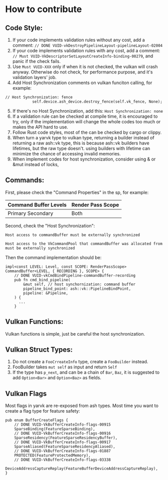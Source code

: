 # How to contribute

## Code Style:
1. If your code implements validation rules without any cost, add a comment:
`// DONE VUID-vkDestroyPipelineLayout-pipelineLayout-02004`
2. If your code implements validation rules with any cost, add a comment:
`// Must VUID-VkDescriptorSetLayoutCreateInfo-binding-00279`, and panic if the check fails.
3. Use `Must VUID-XXX` only if when it is not checked, the vulkan will crash anyway. 
Otherwise do not check, for performance purpose, and it's validation layers' job.
4. Add Host Synchronization comments on vulkan funciton calling, for example:
```
// Host Synchronization: fence
            self.device.ash_device.destroy_fence(self.vk_fence, None);
```
5. If there's no Host Synchronization, add this: `Host Synchronization: none`
6. If a validation rule can be checked at compile time, it is encouraged to try, only if 
the implementation will change the whole codes too much or makes the API hard to use.
7. Follow Rust code styles, most of the can be checked by cargo or clippy.
8. When turn a yarvk type to vulkan type, returning a builder instead of returning a raw ash::vk type, 
this is because ash::vk builders have lifetimes, but the raw type doesn't. using builders with lifetime 
can minimize the chance of accessing invalid memories.
9. When implement codes for host synchronization, consider using & or &mut instead of locks,

## Commands:
First, please check the "Command Properties" in the sp, for example:

| Command Buffer Levels | Render Pass Scope |
|-----------------------|-------------------|
| Primary Secondary     | Both              |

Second, check the "Host Synchronization":


    Host access to commandBuffer must be externally synchronized

    Host access to the VkCommandPool that commandBuffer was allocated from must be externally synchronized



Then the command implementation should be:
```
impl<const LEVEL: Level, const SCOPE: RenderPassScope> CommandBuffer<LEVEL, { RECORDING }, SCOPE> {
    // DONE VUID-vkCmdBindPipeline-commandBuffer-recording
    pub fn cmd_bind_pipeline(
        &mut self, // host synchornization: command buffer
        pipeline_bind_point: ash::vk::PipelineBindPoint,
        pipeline: &Pipeline,
    ) {
      ...
    }
```


## Vulkan Functions:
Vulkan functions is simple, just be careful the host synchronization.

## Vulkan Struct Types:
1. Do not create a `FooCrreateInfo` type, create a `FooBuilder` instead.
2. FooBuilder takes `mut self` as input and return `Self`
3. If the type has `p_next`, and can be a chain of `Bar`, `Baz`, it is suggested 
to add `Option<Bar>` and `Option<Baz>` as fields.

## Vulkan Flags
Most flags in yarvk are re-exposed from ash types. Most time you want to create a 
flag type for feature safety:
```
pub enum BufferCreateFlags {
    // DONE VUID-VkBufferCreateInfo-flags-00915
    SparseBinding(FeatureSparseBinding),
    // DONE VUID-VkBufferCreateInfo-flags-00916
    SparseResidency(FeatureSparseResidencyBuffer),
    // DONE VUID-VkBufferCreateInfo-flags-00917
    SparseAliased(FeatureSparseResidencyAliased),
    // DONE VUID-VkBufferCreateInfo-flags-01887
    PROTECTED(FeatureProtectedMemory),
    // DONE VUID-VkBufferCreateInfo-flags-03338
    DeviceAddressCaptureReplay(FeatureBufferDeviceAddressCaptureReplay),
}
```